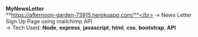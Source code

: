 **MyNewsLetter** </br>
**https://afternoon-garden-73915.herokuapp.com/**</br>
->  News Letter Sign Up Page using mailchimp API</br>
->  Tech Used: **Node**, **express**, **javascript**, **html**, **css**, **bootstrap**, **API**
